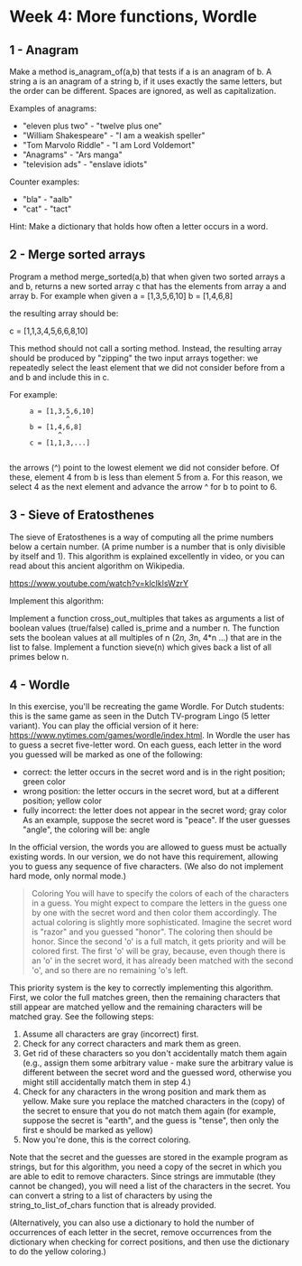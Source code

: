 # Week 4: More functions, Wordle

## 1 - Anagram 
Make a method is_anagram_of(a,b) that tests if a is an anagram of b. A string a is an anagram of a string b, if it uses exactly the same letters, but the order can be different. Spaces are ignored, as well as capitalization.

Examples of anagrams:

- "eleven plus two" - "twelve plus one"
- "William Shakespeare" - "I am a weakish speller"
- "Tom Marvolo Riddle" - "I am Lord Voldemort"
- "Anagrams" - "Ars manga" 
- "television ads" - "enslave idiots"

Counter examples:

- "bla" - "aalb"
- "cat" - "tact"

Hint: Make a dictionary that holds how often a letter occurs in a word. 


## 2 - Merge sorted arrays 
 Program a method merge_sorted(a,b) that when given two sorted arrays a and b, returns a new sorted array c that has the elements from array a and array b. For example when given
a = [1,3,5,6,10]
b = [1,4,6,8]

the resulting array should be:

c = [1,1,3,4,5,6,6,8,10]

This method should not call a sorting method. Instead, the resulting array should be produced by "zipping" the two input arrays together: we repeatedly select the least element that we did not consider before from a and b and include this in c.

For example:
```
     a = [1,3,5,6,10]
              ^
     b = [1,4,6,8]
            ^
     c = [1,1,3,...]
      
```
the arrows (^) point to the lowest element we did not consider before. Of these, element 4 from b is less than element 5 from a. For this reason, we select 4 as the next element and advance the arrow ^ for b to point to 6.


## 3 - Sieve of Eratosthenes 
The sieve of Eratosthenes is a way of computing all the prime numbers below a certain number. (A prime number is a number that is only divisible by itself and 1). This algorithm is explained excellently in video, or you can read about this ancient algorithm on Wikipedia.

https://www.youtube.com/watch?v=klcIklsWzrY

Implement this algorithm:

Implement a function cross_out_multiples that takes as arguments a list of boolean values (true/false) called is_prime and a number n. The function sets the boolean values at all multiples of n (2*n, 3*n, 4*n ...) that are in the list to false.
Implement a function sieve(n)  which gives back a list of all primes below n. 


## 4 - Wordle
In this exercise, you'll be recreating the game Wordle. For Dutch students: this is the same game as seen in the Dutch TV-program Lingo (5 letter variant).  You can play the official version of it here: https://www.nytimes.com/games/wordle/index.html. In Wordle the user has to guess a secret five-letter word. On each guess, each letter in the word you guessed will be marked as one of the following:

- correct: the letter occurs in the secret word and is in the right position; green color
- wrong position: the letter occurs in the secret word, but at a different position; yellow color
- fully incorrect: the letter does not appear in the secret word; gray color
As an example, suppose the secret word is "peace". If the user guesses "angle", the coloring will be: angle

In the official version, the words you are allowed to guess must be actually existing words. In our version, we do not have this requirement, allowing you to guess any sequence of five characters. (We also do not implement hard mode, only normal mode.)


> Coloring
You will have to specify the colors of each of the characters in a guess. You might expect to compare the letters in the guess one by one with the secret word and then color them accordingly. The actual coloring is slightly more sophisticated. Imagine the secret word is "razor" and you guessed "honor". The coloring then should be honor. Since the second 'o' is a full match, it gets priority and will be colored first. The first 'o' will be gray, because, even though there is an 'o' in the secret word, it has already been matched with the second 'o', and so there are no remaining 'o's left.

This priority system is the key to correctly implementing this algorithm. First, we color the full matches green, then the remaining characters that still appear are matched yellow and the remaining characters will be matched gray. See the following steps:

1. Assume all characters are gray (incorrect) first.
2. Check for any correct characters and mark them as green.
3. Get rid of these characters so you don't accidentally match them again (e.g., assign them some arbitrary value - make sure the arbitrary value is different between the secret word and the guessed word, otherwise you might still accidentally match them in step 4.)
4. Check for any characters in the wrong position and mark them as yellow. Make sure you replace the matched characters in the (copy) of the secret to ensure that you do not match them again (for example, suppose the secret is "earth", and the guess is "tense", then only the first e should be marked as yellow)
5. Now you're done, this is the correct coloring.

Note that the secret and the guesses are stored in the example program as strings, but for this algorithm, you need a copy of the secret in which you are able to edit to remove characters. Since strings are immutable (they cannot be changed), you will need a list of the characters in the secret. You can convert a string to a list of characters by using the string_to_list_of_chars function that is already provided.

(Alternatively, you can also use a dictionary to hold the number of occurrences of each letter in the secret, remove occurrences from the dictionary when checking for correct positions, and then use the dictionary to do the yellow coloring.) 
